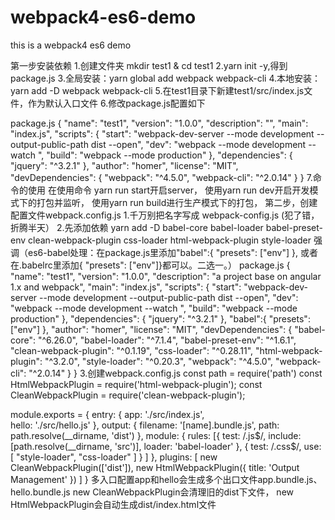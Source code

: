 # webpack4-es6-demo
this is a webpack4 es6 demo


第一步安装依赖
1.创建文件夹 mkdir test1 & cd test1
2.yarn init -y,得到package.js
3.全局安装：yarn global add webpack webpack-cli 
4.本地安装： yarn add -D webpack webpack-cli
5.在test1目录下新建test1/src/index.js文件，作为默认入口文件
6.修改package.js配置如下

package.js
{
  "name": "test1",
  "version": "1.0.0",
  "description": "",
  "main": "index.js",
  "scripts": {
    "start": "webpack-dev-server --mode development --output-public-path dist --open",
    "dev": "webpack --mode development --watch ",
    "build": "webpack --mode production"
  },
  "dependencies": {
    "jquery": "^3.2.1"
  },
  "author": "homer",
  "license": "MIT",
  "devDependencies": {
    "webpack": "^4.5.0",
    "webpack-cli": "^2.0.14"
  }
}
7.命令的使用
在使用命令 yarn run start开启server，
使用yarn run dev开启开发模式下的打包并监听，
使用yarn run build进行生产模式下的打包，
第二步，创建配置文件webpack.config.js
1.千万别把名字写成 webpack-config.js (犯了错，折腾半天）
2.先添加依赖
yarn add -D babel-core babel-loader babel-preset-env clean-webpack-plugin css-loader html-webpack-plugin style-loader
强调（es6-babel处理：在package.js里添加"babel":{ "presets": ["env"] }, 或者在.babelrc里添加{ "presets": ["env"]}都可以。二选一。）
package.js
{
  "name": "test1",
  "version": "1.0.0",
  "description": "a project base on angular 1.x and webpack",
  "main": "index.js",
  "scripts": {
    "start": "webpack-dev-server --mode development --output-public-path dist --open",
    "dev": "webpack --mode development --watch ",
    "build": "webpack --mode production"
  },
  "dependencies": {
    "jquery": "^3.2.1"
  },
  "babel":{
    "presets": ["env"]
  },
  "author": "homer",
  "license": "MIT",
  "devDependencies": {
    "babel-core": "^6.26.0",
    "babel-loader": "^7.1.4",
    "babel-preset-env": "^1.6.1",
    "clean-webpack-plugin": "^0.1.19",
    "css-loader": "^0.28.11",
    "html-webpack-plugin": "^3.2.0",
    "style-loader": "^0.20.3",
    "webpack": "^4.5.0",
    "webpack-cli": "^2.0.14"
  }
}
3.创建webpack.config.js
const path = require('path')
const HtmlWebpackPlugin = require('html-webpack-plugin');
const CleanWebpackPlugin = require('clean-webpack-plugin');

module.exports = {
  entry: { 
    app: './src/index.js',   
    hello: './src/hello.js'
  },
  output: {
    filename: '[name].bundle.js',
    path: path.resolve(__dirname, 'dist')
  },
  module: {
    rules: [{
      test: /\.js$/,
      include: [path.resolve(__dirname, 'src')],
      loader: 'babel-loader'
    },
    {
      test: /\.css$/,
      use: [
      "style-loader",
      "css-loader"
      ]
    }
    ]
  },
  plugins: [
  new CleanWebpackPlugin(['dist']),
  new HtmlWebpackPlugin({
    title: 'Output Management'
  })
  ]
}
多入口配置app和hello会生成多个出口文件app.bundle.js、hello.bundle.js
new CleanWebpackPlugin会清理旧的dist下文件，
new HtmlWebpackPlugin会自动生成dist/index.html文件

